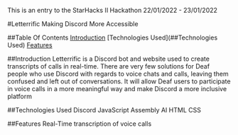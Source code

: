 This is an entry to the StarHacks II Hackathon 22/01/2022 - 23/01/2022

#Letterrific
Making Discord More Accessible

##Table Of Contents
[Introduction](##Introduction)
[Technologies Used](##Technologies Used)
[Features](##Features)

##Introduction
Letterrific is a Discord bot and website used to create transcripts of calls in real-time. There are very few solutions for Deaf people who use Discord with regards to voice chats and calls, leaving them confused and left out of conversations. It will allow Deaf users to participate in voice calls in a more meaningful way and make Discord a more inclusive platform

##Technologies Used
Discord
JavaScript
Assembly AI
HTML
CSS

##Features
Real-Time transcription of voice calls

